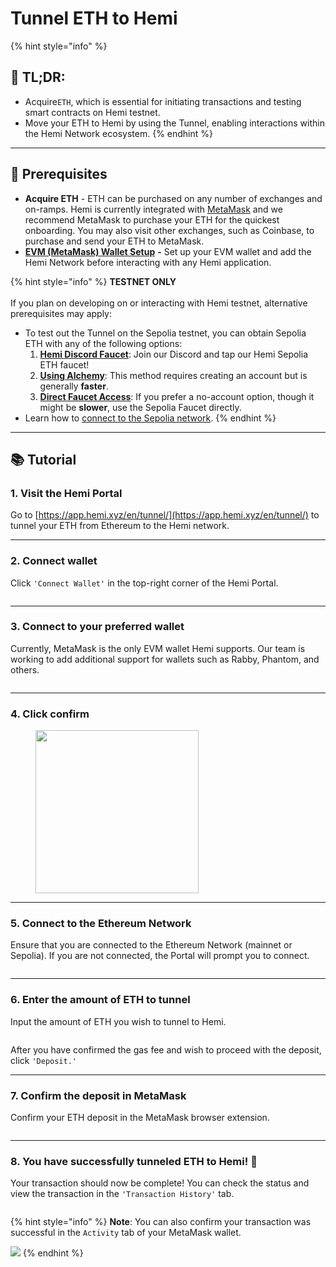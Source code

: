 # Tunnel ETH to Hemi

{% hint style="info" %}
## 📜 **TL;DR:**

* Acquire`ETH`, which is essential for initiating transactions and testing smart contracts on Hemi testnet.
* Move your ETH to Hemi by using the Tunnel, enabling interactions within the Hemi Network ecosystem.
{% endhint %}

***

## 🏁 Prerequisites

* **Acquire ETH** - ETH can be purchased on any number of exchanges and on-ramps. Hemi is currently integrated with [MetaMask](https://metamask.io) and we recommend MetaMask to purchase your ETH for the quickest onboarding. You may also visit other exchanges, such as Coinbase, to purchase and send your ETH to MetaMask.
* [**EVM (MetaMask) Wallet Setup**](../../tutorials/metamask-wallet-setup.md) **-** Set up your EVM wallet and add the Hemi Network before interacting with any Hemi application.

{% hint style="info" %}
**TESTNET ONLY**\
\
If you plan on developing on or interacting with Hemi testnet, alternative prerequisites may apply:

* To test out the Tunnel on the Sepolia testnet, you can obtain Sepolia ETH with any of the following options:
  1. [**Hemi Discord Faucet**](https://discord.gg/hemixyz): Join our Discord and tap our Hemi Sepolia ETH faucet!
  2. [**Using Alchemy**](https://sepoliafaucet.com/): This method requires creating an account but is generally **faster**.
  3. [**Direct Faucet Access**](https://sepolia-faucet.pk910.de): If you prefer a no-account option, though it might be **slower**, use the Sepolia Faucet directly.
* Learn how to [connect to the Sepolia network](../../../main/start-here/developers.md).
{% endhint %}

***

## 📚 Tutorial

### 1. Visit the Hemi Portal&#x20;

Go to [https://app.hemi.xyz/en/tunnel/](https://app.hemi.xyz/en/tunnel/) to tunnel your ETH from Ethereum to the Hemi network.

***

### 2. Connect wallet

Click `'Connect Wallet'` in the top-right corner of the Hemi Portal.

<figure><img src="../../../.gitbook/assets/image (71).png" alt=""><figcaption></figcaption></figure>

***

### 3. Connect to your preferred wallet

Currently, MetaMask is the only EVM wallet Hemi supports. Our team is working to add additional  support for wallets such as Rabby, Phantom, and others.

<figure><img src="../../../.gitbook/assets/image (73).png" alt=""><figcaption></figcaption></figure>

***

### 4. Click confirm



<figure><img src="../../../.gitbook/assets/4b.png" alt="" width="261"><figcaption></figcaption></figure>

***

### 5. Connect to the Ethereum Network

Ensure that you are connected to the Ethereum Network (mainnet or Sepolia). If you are not connected, the Portal will prompt you to connect.

<figure><img src="../../../.gitbook/assets/image (76).png" alt=""><figcaption></figcaption></figure>

***

### 6. Enter the amount of ETH to tunnel

Input the amount of ETH you wish to tunnel to Hemi.

<figure><img src="../../../.gitbook/assets/image (77).png" alt=""><figcaption></figcaption></figure>

After you have confirmed the gas fee and wish to proceed with the deposit, click `'Deposit.'`

***

### 7. Confirm the deposit in MetaMask

Confirm your ETH deposit in the MetaMask browser extension.

<figure><img src="../../../.gitbook/assets/image (78).png" alt=""><figcaption></figcaption></figure>

***

### 8. You have successfully tunneled ETH to Hemi! 🎉

Your transaction should now be complete! You can check the status and view the transaction in the `'Transaction History'` tab.

<figure><img src="../../../.gitbook/assets/image (79).png" alt=""><figcaption></figcaption></figure>

{% hint style="info" %}
**Note**: You can also confirm your transaction was successful in the `Activity` tab of your MetaMask wallet.

![](<../../../.gitbook/assets/image (80).png>)
{% endhint %}

